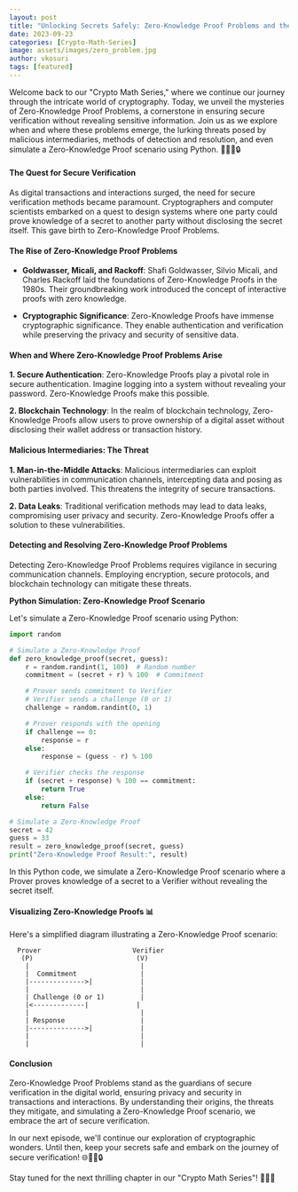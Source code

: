 ```yaml
---
layout: post
title: "Unlocking Secrets Safely: Zero-Knowledge Proof Problems and the Art of Secure Verification 🤫🔒"
date: 2023-09-23
categories: [Crypto-Math-Series]
image: assets/images/zero_problem.jpg
author: vkosuri
tags: [featured]
---
```

Welcome back to our "Crypto Math Series," where we continue our journey through the intricate world of cryptography. Today, we unveil the mysteries of Zero-Knowledge Proof Problems, a cornerstone in ensuring secure verification without revealing sensitive information. Join us as we explore when and where these problems emerge, the lurking threats posed by malicious intermediaries, methods of detection and resolution, and even simulate a Zero-Knowledge Proof scenario using Python. 🚀🤫🔢🔒

#### The Quest for Secure Verification

As digital transactions and interactions surged, the need for secure verification methods became paramount. Cryptographers and computer scientists embarked on a quest to design systems where one party could prove knowledge of a secret to another party without disclosing the secret itself. This gave birth to Zero-Knowledge Proof Problems.

#### The Rise of Zero-Knowledge Proof Problems

- **Goldwasser, Micali, and Rackoff**: Shafi Goldwasser, Silvio Micali, and Charles Rackoff laid the foundations of Zero-Knowledge Proofs in the 1980s. Their groundbreaking work introduced the concept of interactive proofs with zero knowledge.

- **Cryptographic Significance**: Zero-Knowledge Proofs have immense cryptographic significance. They enable authentication and verification while preserving the privacy and security of sensitive data.

#### When and Where Zero-Knowledge Proof Problems Arise

**1. Secure Authentication**: Zero-Knowledge Proofs play a pivotal role in secure authentication. Imagine logging into a system without revealing your password. Zero-Knowledge Proofs make this possible.

**2. Blockchain Technology**: In the realm of blockchain technology, Zero-Knowledge Proofs allow users to prove ownership of a digital asset without disclosing their wallet address or transaction history.

#### Malicious Intermediaries: The Threat

**1. Man-in-the-Middle Attacks**: Malicious intermediaries can exploit vulnerabilities in communication channels, intercepting data and posing as both parties involved. This threatens the integrity of secure transactions.

**2. Data Leaks**: Traditional verification methods may lead to data leaks, compromising user privacy and security. Zero-Knowledge Proofs offer a solution to these vulnerabilities.

#### Detecting and Resolving Zero-Knowledge Proof Problems

Detecting Zero-Knowledge Proof Problems requires vigilance in securing communication channels. Employing encryption, secure protocols, and blockchain technology can mitigate these threats.

**Python Simulation: Zero-Knowledge Proof Scenario**

Let's simulate a Zero-Knowledge Proof scenario using Python:

```python
import random

# Simulate a Zero-Knowledge Proof
def zero_knowledge_proof(secret, guess):
    r = random.randint(1, 100)  # Random number
    commitment = (secret + r) % 100  # Commitment

    # Prover sends commitment to Verifier
    # Verifier sends a challenge (0 or 1)
    challenge = random.randint(0, 1)

    # Prover responds with the opening
    if challenge == 0:
        response = r
    else:
        response = (guess - r) % 100

    # Verifier checks the response
    if (secret + response) % 100 == commitment:
        return True
    else:
        return False

# Simulate a Zero-Knowledge Proof
secret = 42
guess = 33
result = zero_knowledge_proof(secret, guess)
print("Zero-Knowledge Proof Result:", result)
```

In this Python code, we simulate a Zero-Knowledge Proof scenario where a Prover proves knowledge of a secret to a Verifier without revealing the secret itself.

#### Visualizing Zero-Knowledge Proofs 📊

Here's a simplified diagram illustrating a Zero-Knowledge Proof scenario:

```
  Prover                       Verifier
   (P)                          (V)
    |                            |
    |  Commitment                |
    |-------------->|            |
    |                            |
    | Challenge (0 or 1)         |
    |<-------------|            |
    |                            |
    | Response                   |
    |-------------->|            |
    |                            |
    |                            |
```

#### Conclusion

Zero-Knowledge Proof Problems stand as the guardians of secure verification in the digital world, ensuring privacy and security in transactions and interactions. By understanding their origins, the threats they mitigate, and simulating a Zero-Knowledge Proof scenario, we embrace the art of secure verification.

In our next episode, we'll continue our exploration of cryptographic wonders. Until then, keep your secrets safe and embark on the journey of secure verification! 🌐🔢🤫🔒

Stay tuned for the next thrilling chapter in our "Crypto Math Series"! 🚀🔢🔐